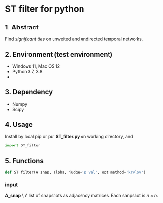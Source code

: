 # ST filter for python

## 1. Abstract
Find *significant ties* on unweited and undirected temporal networks.

## 2. Environment (test environment)
* Windows 11, Mac OS 12
* Python 3.7, 3.8
*
## 3. Dependency
* Numpy
* Scipy

## 4. Usage
Install by local pip or put **ST_filter.py** on working directory, and
```python
import ST_filter
```

## 5. Functions
```python
def ST_filter(A_snap, alpha, judge='p_val', opt_method='krylov')
```
### input
**A_snap** \ A list of snapshots as adjacency matrices. Each sanpshot is $n \times n$.
 
